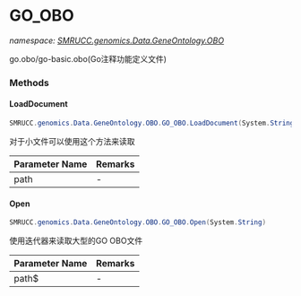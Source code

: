 ﻿# GO_OBO
_namespace: [SMRUCC.genomics.Data.GeneOntology.OBO](./index.md)_

go.obo/go-basic.obo(Go注释功能定义文件)



### Methods

#### LoadDocument
```csharp
SMRUCC.genomics.Data.GeneOntology.OBO.GO_OBO.LoadDocument(System.String)
```
对于小文件可以使用这个方法来读取

|Parameter Name|Remarks|
|--------------|-------|
|path|-|


#### Open
```csharp
SMRUCC.genomics.Data.GeneOntology.OBO.GO_OBO.Open(System.String)
```
使用迭代器来读取大型的GO OBO文件

|Parameter Name|Remarks|
|--------------|-------|
|path$|-|



